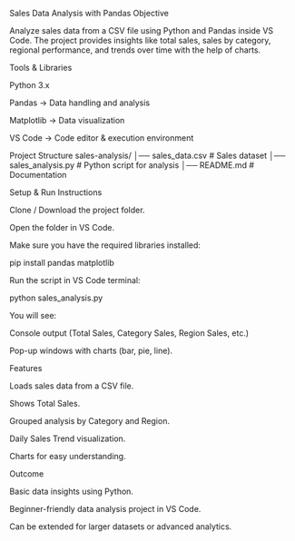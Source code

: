 Sales Data Analysis with Pandas
 Objective

Analyze sales data from a CSV file using Python and Pandas inside VS Code. The project provides insights like total sales, sales by category, regional performance, and trends over time with the help of charts.

Tools & Libraries

Python 3.x

Pandas → Data handling and analysis

Matplotlib → Data visualization

VS Code → Code editor & execution environment

 Project Structure
sales-analysis/
│── sales_data.csv      # Sales dataset
│── sales_analysis.py   # Python script for analysis
│── README.md           # Documentation

 Setup & Run Instructions

Clone / Download the project folder.

Open the folder in VS Code.

Make sure you have the required libraries installed:

pip install pandas matplotlib


Run the script in VS Code terminal:

python sales_analysis.py


You will see:

Console output (Total Sales, Category Sales, Region Sales, etc.)

Pop-up windows with charts (bar, pie, line).

 Features

Loads sales data from a CSV file.

Shows Total Sales.

Grouped analysis by Category and Region.

Daily Sales Trend visualization.

Charts for easy understanding.

Outcome

Basic data insights using Python.

Beginner-friendly data analysis project in VS Code.

Can be extended for larger datasets or advanced analytics.
